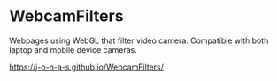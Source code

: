 # WebcamFilters
Webpages using WebGL that filter video camera. Compatible with both laptop and mobile device cameras.

https://j-o-n-a-s.github.io/WebcamFilters/
